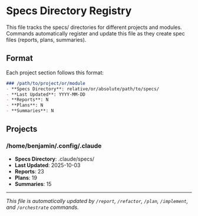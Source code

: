 # Specs Directory Registry

This file tracks the specs/ directories for different projects and modules. Commands automatically register and update this file as they create spec files (reports, plans, summaries).

## Format

Each project section follows this format:

```markdown
### /path/to/project/or/module
- **Specs Directory**: relative/or/absolute/path/to/specs/
- **Last Updated**: YYYY-MM-DD
- **Reports**: N
- **Plans**: N
- **Summaries**: N
```

## Projects

### /home/benjamin/.config/.claude
- **Specs Directory**: .claude/specs/
- **Last Updated**: 2025-10-03
- **Reports**: 23
- **Plans**: 19
- **Summaries**: 15

---

*This file is automatically updated by `/report`, `/refactor`, `/plan`, `/implement`, and `/orchestrate` commands.*
